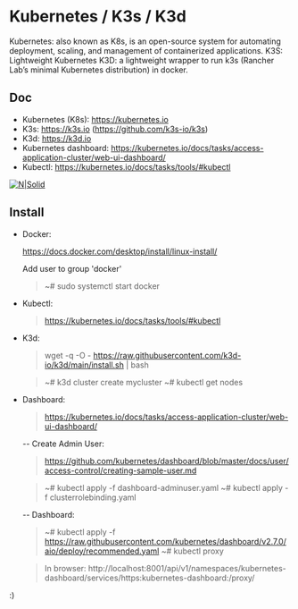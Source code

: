 # Kubernetes / K3s / K3d

Kubernetes: also known as K8s, is an open-source system for automating deployment,
scaling, and management of containerized applications.
K3S: Lightweight Kubernetes
K3D: a lightweight wrapper to run k3s (Rancher Lab’s minimal Kubernetes distribution) in docker.



## Doc

 - Kubernetes (K8s): https://kubernetes.io
 - K3s: https://k3s.io (https://github.com/k3s-io/k3s)
 - K3d: https://k3d.io
 - Kubernetes dashboard: https://kubernetes.io/docs/tasks/access-application-cluster/web-ui-dashboard/
 - Kubectl: https://kubernetes.io/docs/tasks/tools/#kubectl



[![N|Solid](https://k3s.io/img/how-it-works-k3s-revised.svg)](https://k3s.io)



## Install

 - Docker:

   https://docs.docker.com/desktop/install/linux-install/

   Add user to group 'docker'
   > ~# sudo systemctl start docker



 - Kubectl:

   > https://kubernetes.io/docs/tasks/tools/#kubectl



 - K3d:

   > wget -q -O - https://raw.githubusercontent.com/k3d-io/k3d/main/install.sh | bash

   > ~# k3d cluster create mycluster
   > ~# kubectl get nodes



 - Dashboard:

   > https://kubernetes.io/docs/tasks/access-application-cluster/web-ui-dashboard/



   -- Create Admin User:

   > https://github.com/kubernetes/dashboard/blob/master/docs/user/access-control/creating-sample-user.md

   > ~# kubectl apply -f dashboard-adminuser.yaml
   > ~# kubectl apply -f clusterrolebinding.yaml



   -- Dashboard:

   > ~# kubectl apply -f https://raw.githubusercontent.com/kubernetes/dashboard/v2.7.0/aio/deploy/recommended.yaml
   > ~# kubectl proxy

   > In browser: http://localhost:8001/api/v1/namespaces/kubernetes-dashboard/services/https:kubernetes-dashboard:/proxy/




:)
